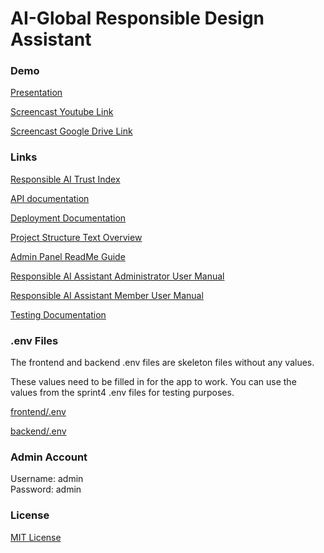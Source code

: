 # AI-Global Responsible Design Assistant

### Demo
[Presentation](https://docs.google.com/presentation/d/1DI0MNAUXckx0i4YQVYPd8MPbshR-7BhZwzKhLxSTU-w/edit?usp=sharing)

[Screencast Youtube Link](https://youtu.be/cp9tbfmL__U)

[Screencast Google Drive Link](https://drive.google.com/file/d/1dP-a6K9vYou1YlDauHm0zBxuED7dQ3OG/view?usp=sharing)

### Links
[Responsible AI Trust Index](http://162.246.157.168/)

[API documentation](docs/API.md)

[Deployment Documentation](docs/Deployment&#32;Document.md)

[Project Structure Text Overview](docs/project_structure.md)

[Admin Panel ReadMe Guide](docs/admin_guide.md)

[Responsible AI Assistant Administrator User Manual](docs/Responsible%20AI%20Assistant%20Administrator%20User%20Manual.pdf)

[Responsible AI Assistant Member User Manual](docs/Responsible%20AI%20Assistant%20Member%20User%20Manual.pdf)

[Testing Documentation](docs/Testing%20Document.pdf)

### .env Files 
The frontend and backend .env files are skeleton files without any values. 

These values need to be filled in for the app to work. You can use the values from the sprint4 .env files for testing purposes.

[frontend/.env](https://github.com/UAlberta-CMPUT401/ai-global/blob/sprint4/frontend/.env)

[backend/.env](https://github.com/UAlberta-CMPUT401/ai-global/blob/sprint4/backend/.env)

### Admin Account 

Username: admin\
Password: admin


### License

[MIT License](LICENSE)
